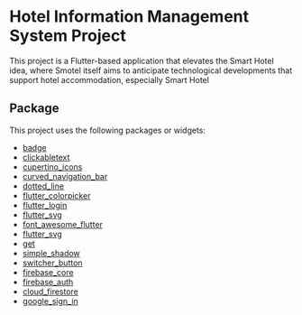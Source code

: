 # Hotel Information Management System Project

This project is a Flutter-based application that elevates the Smart Hotel idea, where Smotel itself aims to anticipate technological developments that support hotel accommodation, especially Smart Hotel

## Package

This project uses the following packages or widgets:

* [badge](https://pub.dev/packages/badge)
* [clickabletext](https://pub.dev/packages/clickabletext)
* [cupertino_icons](https://pub.dev/packages/cupertino_icons)
* [curved_navigation_bar](https://pub.dev/packages/curved_navigation_bar)
* [dotted_line](https://pub.dev/packages/dotted_line)
* [flutter_colorpicker](https://pub.dev/packages/flutter_colorpicker)
* [flutter_login](https://pub.dev/packages/flutter_login)
* [flutter_svg](https://pub.dev/packages/flutter_svg)
* [font_awesome_flutter](https://pub.dev/packages/font_awesome_flutter)
* [flutter_svg](https://pub.dev/packages/flutter_svg)
* [get](https://pub.dev/packages/get)
* [simple_shadow](https://pub.dev/packages/simple_shadow)
* [switcher_button](https://pub.dev/packages/switcher_button)
* [firebase_core](https://pub.dev/packages/firebase_core)
* [firebase_auth](https://pub.dev/packages/firebase_auth)
* [cloud_firestore](https://pub.dev/packages/cloud_firestore)
* [google_sign_in](https://pub.dev/packages/google_sign_in)
